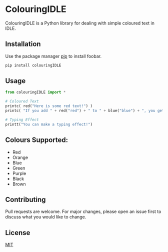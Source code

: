 # ColouringIDLE

ColouringIDLE is a Python library for dealing with simple coloured text in IDLE.

## Installation

Use the package manager [pip](https://pip.pypa.io/en/stable/) to install foobar.

```bash
pip install colouringIDLE
```

## Usage

```python
from colouringIDLE import *

# Coloured Text
printc( red("Here is some red text!") )
printc( "If you add " + red("red") + " to " + blue("blue") + ", you get " + purple("purple") )

# Typing Effect
printt("You can make a typing effect!")
```

## Colours Supported:
- Red
- Orange
- Blue
- Green
- Purple
- Black
- Brown

## Contributing
Pull requests are welcome. For major changes, please open an issue first to discuss what you would like to change.


## License
[MIT](https://choosealicense.com/licenses/mit/)
